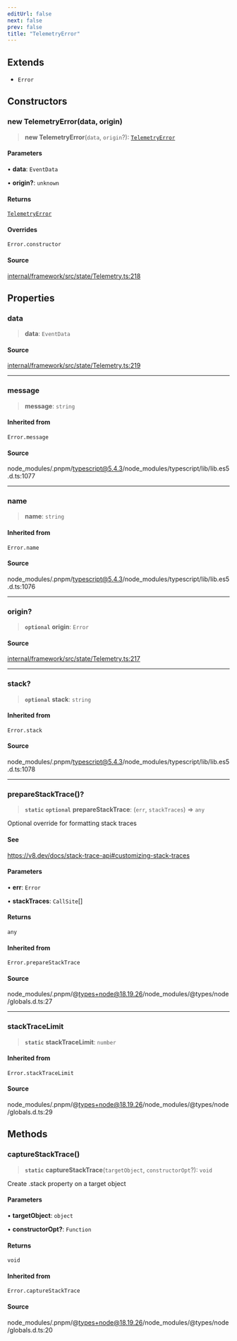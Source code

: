 ```yaml
---
editUrl: false
next: false
prev: false
title: "TelemetryError"
---
```


## Extends

- `Error`

## Constructors

### new TelemetryError(data, origin)

> **new TelemetryError**(`data`, `origin`?): [`TelemetryError`](TelemetryError.md)

#### Parameters

• **data**: `EventData`

• **origin?**: `unknown`

#### Returns

[`TelemetryError`](TelemetryError.md)

#### Overrides

`Error.constructor`

#### Source

[internal/framework/src/state/Telemetry.ts:218](https://github.com/nodenogg-in/alpha-p2p/blob/bd4a66e/internal/framework/src/state/Telemetry.ts#L218)

## Properties

### data

> **data**: `EventData`

#### Source

[internal/framework/src/state/Telemetry.ts:219](https://github.com/nodenogg-in/alpha-p2p/blob/bd4a66e/internal/framework/src/state/Telemetry.ts#L219)

***

### message

> **message**: `string`

#### Inherited from

`Error.message`

#### Source

node\_modules/.pnpm/typescript@5.4.3/node\_modules/typescript/lib/lib.es5.d.ts:1077

***

### name

> **name**: `string`

#### Inherited from

`Error.name`

#### Source

node\_modules/.pnpm/typescript@5.4.3/node\_modules/typescript/lib/lib.es5.d.ts:1076

***

### origin?

> **`optional`** **origin**: `Error`

#### Source

[internal/framework/src/state/Telemetry.ts:217](https://github.com/nodenogg-in/alpha-p2p/blob/bd4a66e/internal/framework/src/state/Telemetry.ts#L217)

***

### stack?

> **`optional`** **stack**: `string`

#### Inherited from

`Error.stack`

#### Source

node\_modules/.pnpm/typescript@5.4.3/node\_modules/typescript/lib/lib.es5.d.ts:1078

***

### prepareStackTrace()?

> **`static`** **`optional`** **prepareStackTrace**: (`err`, `stackTraces`) => `any`

Optional override for formatting stack traces

#### See

https://v8.dev/docs/stack-trace-api#customizing-stack-traces

#### Parameters

• **err**: `Error`

• **stackTraces**: `CallSite`[]

#### Returns

`any`

#### Inherited from

`Error.prepareStackTrace`

#### Source

node\_modules/.pnpm/@types+node@18.19.26/node\_modules/@types/node/globals.d.ts:27

***

### stackTraceLimit

> **`static`** **stackTraceLimit**: `number`

#### Inherited from

`Error.stackTraceLimit`

#### Source

node\_modules/.pnpm/@types+node@18.19.26/node\_modules/@types/node/globals.d.ts:29

## Methods

### captureStackTrace()

> **`static`** **captureStackTrace**(`targetObject`, `constructorOpt`?): `void`

Create .stack property on a target object

#### Parameters

• **targetObject**: `object`

• **constructorOpt?**: `Function`

#### Returns

`void`

#### Inherited from

`Error.captureStackTrace`

#### Source

node\_modules/.pnpm/@types+node@18.19.26/node\_modules/@types/node/globals.d.ts:20
